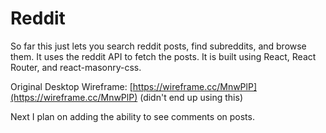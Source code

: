 # Reddit

So far this just lets you search reddit posts, find subreddits, and browse them. It uses the reddit API to fetch the posts. It is built using React, React Router, and react-masonry-css.

Original Desktop Wireframe: [https://wireframe.cc/MnwPlP](https://wireframe.cc/MnwPlP) (didn't end up using this)

Next I plan on adding the ability to see comments on posts.

